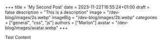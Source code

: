 +++
title = 'My Second Post'
date = 2023-11-22T16:55:24+01:00
draft = false
description = "This is a description"
image = "/dev-blog/images/2s.webp"
imageBig = "/dev-blog/images/2b.webp"
categories = ["general", "css", "js"]
authors = ["Marlon"]
avatar = "/dev-blog/images/avatar.webp"
+++

Test Content